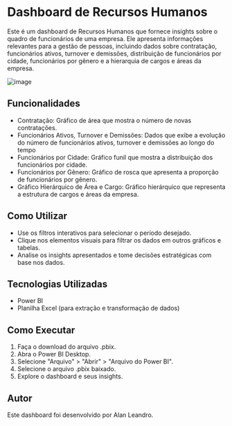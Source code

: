 
# Dashboard de Recursos Humanos

Este é um dashboard de Recursos Humanos que fornece insights sobre o quadro de funcionários de uma empresa. 
Ele apresenta informações relevantes para a gestão de pessoas, incluindo dados sobre contratação, funcionários ativos, turnover e demissões,
distribuição de funcionários por cidade, funcionários por gênero e a hierarquia de cargos e áreas da empresa.

![image](https://github.com/alanleandro23/Dashboard-Producao/assets/77176852/08783068-eea9-4832-8881-3a31f43e560f)


## Funcionalidades

- Contratação: Gráfico de área que mostra o número de novas contratações.
- Funcionários Ativos, Turnover e Demissões: Dados que exibe a evolução do número de funcionários ativos, turnover e demissões ao longo do tempo
- Funcionários por Cidade: Gráfico funil que mostra a distribuição dos funcionários por cidade.
- Funcionários por Gênero: Gráfico de rosca que apresenta a proporção de funcionários por gênero.
- Gráfico Hierárquico de Área e Cargo: Gráfico hierárquico que representa a estrutura de cargos e áreas da empresa.

## Como Utilizar

- Use os filtros interativos para selecionar o período desejado.
- Clique nos elementos visuais para filtrar os dados em outros gráficos e tabelas.
- Analise os insights apresentados e tome decisões estratégicas com base nos dados.

## Tecnologias Utilizadas
- Power BI
- Planilha Excel (para extração e transformação de dados)

## Como Executar

1. Faça o download do arquivo .pbix.
2. Abra o Power BI Desktop.
3. Selecione "Arquivo" > "Abrir" > "Arquivo do Power BI".
4. Selecione o arquivo .pbix baixado.
5. Explore o dashboard e seus insights.

## Autor
 Este dashboard foi desenvolvido por Alan Leandro.
